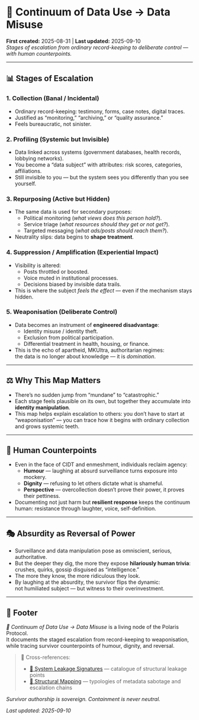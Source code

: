 # 🩻 Continuum of Data Use → Data Misuse  
**First created:** 2025-08-31 | **Last updated:** 2025-09-10  
*Stages of escalation from ordinary record-keeping to deliberate control — with human counterpoints.*  

---

## 📊 Stages of Escalation  

### 1. Collection (Banal / Incidental)  
- Ordinary record-keeping: testimony, forms, case notes, digital traces.  
- Justified as “monitoring,” “archiving,” or “quality assurance.”  
- Feels bureaucratic, not sinister.  

### 2. Profiling (Systemic but Invisible)  
- Data linked across systems (government databases, health records, lobbying networks).  
- You become a “data subject” with attributes: risk scores, categories, affiliations.  
- Still invisible to you — but the system sees you differently than you see yourself.  

### 3. Repurposing (Active but Hidden)  
- The same data is used for secondary purposes:  
  - Political monitoring (*what views does this person hold?*).  
  - Service triage (*what resources should they get or not get?*).  
  - Targeted messaging (*what ads/posts should reach them?*).  
- Neutrality slips: data begins to **shape treatment**.  

### 4. Suppression / Amplification (Experiential Impact)  
- Visibility is altered:  
  - Posts throttled or boosted.  
  - Voice muted in institutional processes.  
  - Decisions biased by invisible data trails.  
- This is where the subject *feels the effect* — even if the mechanism stays hidden.  

### 5. Weaponisation (Deliberate Control)  
- Data becomes an instrument of **engineered disadvantage**:  
  - Identity misuse / identity theft.  
  - Exclusion from political participation.  
  - Differential treatment in health, housing, or finance.  
- This is the echo of apartheid, MKUltra, authoritarian regimes:  
  the data is no longer about knowledge — it is *domination*.  

---

## ⚖️ Why This Map Matters  

- There’s no sudden jump from “mundane” to “catastrophic.”  
- Each stage feels plausible on its own, but together they accumulate into **identity manipulation**.  
- This map helps explain escalation to others: you don’t have to start at “weaponisation” — you can trace how it begins with ordinary collection and grows systemic teeth.  

---

## 🌱 Human Counterpoints  

- Even in the face of CIDT and enmeshment, individuals reclaim agency:  
  - **Humour** — laughing at absurd surveillance turns exposure into mockery.  
  - **Dignity** — refusing to let others dictate what is shameful.  
  - **Perspective** — overcollection doesn’t prove their power, it proves their pettiness.  
- Documenting not just harm but **resilient response** keeps the continuum human: resistance through laughter, voice, self-definition.  

---

## 🎭 Absurdity as Reversal of Power  

- Surveillance and data manipulation pose as omniscient, serious, authoritative.  
- But the deeper they dig, the more they expose **hilariously human trivia**: crushes, quirks, gossip disguised as “intelligence.”  
- The more they know, the more ridiculous they look.  
- By laughing at the absurdity, the survivor flips the dynamic:  
  not humiliated subject — but witness to their overinvestment.  

---

## 🏮 Footer  

*🩻 Continuum of Data Use → Data Misuse* is a living node of the Polaris Protocol.  
It documents the staged escalation from record-keeping to weaponisation, while tracing survivor counterpoints of humour, dignity, and reversal.  

> 📡 Cross-references:  
> - [🧼 System Leakage Signatures](../) — catalogue of structural leakage points  
> - [🧬 Structural Mapping](../../🧬_Structural_Mapping/) — typologies of metadata sabotage and escalation chains  

*Survivor authorship is sovereign. Containment is never neutral.*  

_Last updated: 2025-09-10_  
